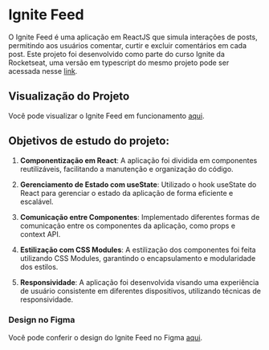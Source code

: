 # Ignite Feed

O Ignite Feed é uma aplicação em ReactJS que simula interações de posts, permitindo aos usuários comentar, curtir e excluir comentários em cada post. Este projeto foi desenvolvido como parte do curso Ignite da Rocketseat, uma versão em typescript do mesmo projeto pode ser acessada nesse [link](https://github.com/guipaterlini/vite-studies-ts).

## Visualização do Projeto

Você pode visualizar o Ignite Feed em funcionamento [aqui](link_para_o_projeto).

## Objetivos de estudo do projeto:

1. **Componentização em React**: A aplicação foi dividida em componentes reutilizáveis, facilitando a manutenção e organização do código.

2. **Gerenciamento de Estado com useState**: Utilizado o hook useState do React para gerenciar o estado da aplicação de forma eficiente e escalável.

3. **Comunicação entre Componentes**: Implementado diferentes formas de comunicação entre os componentes da aplicação, como props e context API.

4. **Estilização com CSS Modules**: A estilização dos componentes foi feita utilizando CSS Modules, garantindo o encapsulamento e modularidade dos estilos.

5. **Responsividade**: A aplicação foi desenvolvida visando uma experiência de usuário consistente em diferentes dispositivos, utilizando técnicas de responsividade.

### Design no Figma

Você pode conferir o design do Ignite Feed no Figma [aqui](https://www.figma.com/community/file/1113573231685349036/ignite-feed).

